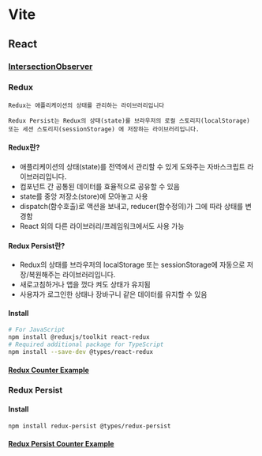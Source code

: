 # Vite
## React
### [IntersectionObserver](https://developer.mozilla.org/ko/docs/Web/API/IntersectionObserver)
### Redux
```
Redux는 애플리케이션의 상태를 관리하는 라이브러리입니다
```
```
Redux Persist는 Redux의 상태(state)를 브라우저의 로컬 스토리지(localStorage) 또는 세션 스토리지(sessionStorage) 에 저장하는 라이브러리입니다.
```
#### Redux란?
- 애플리케이션의 상태(state)를 전역에서 관리할 수 있게 도와주는 자바스크립트 라이브러리입니다. 
- 컴포넌트 간 공통된 데이터를 효율적으로 공유할 수 있음
- state를 중앙 저장소(store)에 모아놓고 사용
- dispatch(함수호출)로 액션을 보내고, reducer(함수정의)가 그에 따라 상태를 변경함
- React 외의 다른 라이브러리/프레임워크에서도 사용 가능
#### Redux Persist란?
- Redux의 상태를 브라우저의 localStorage 또는 sessionStorage에 자동으로 저장/복원해주는 라이브러리입니다.
- 새로고침하거나 앱을 껐다 켜도 상태가 유지됨
- 사용자가 로그인한 상태나 장바구니 같은 데이터를 유지할 수 있음
#### Install
```bash
# For JavaScript
npm install @reduxjs/toolkit react-redux
# Required additional package for TypeScript
npm install --save-dev @types/react-redux
```
#### [Redux Counter Example](https://github.com/TaYaKi71751/vite-react-ts-redux-01)
### Redux Persist
#### Install
```bash
npm install redux-persist @types/redux-persist
```
#### [Redux Persist Counter Example](https://github.com/TaYaKi71751/vite-react-ts-redux-02)

